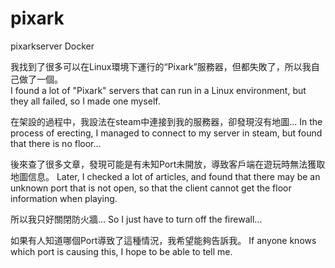 # pixark
pixarkserver Docker

我找到了很多可以在Linux環境下運行的“Pixark”服務器，但都失敗了，所以我自己做了一個。<br />
I found a lot of "Pixark" servers that can run in a Linux environment, but they all failed, so I made one myself.

在架設的過程中，我設法在steam中連接到我的服務器，卻發現沒有地圖...
In the process of erecting, I managed to connect to my server in steam, but found that there is no floor...

後來查了很多文章，發現可能是有未知Port未開放，導致客戶端在遊玩時無法獲取地圖信息。
Later, I checked a lot of articles, and found that there may be an unknown port that is not open, so that the client cannot get the floor information when playing.

所以我只好關閉防火牆...
So I just have to turn off the firewall...

如果有人知道哪個Port導致了這種情況，我希望能夠告訴我。
If anyone knows which port is causing this, I hope to be able to tell me.



